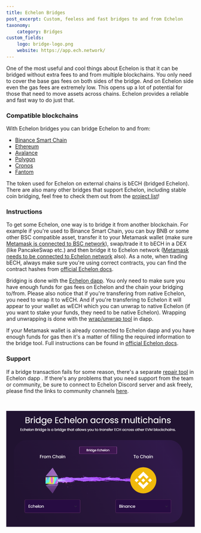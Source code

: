 ```yaml
---
title: Echelon Bridges
post_excerpt: Custom, feeless and fast bridges to and from Echelon
taxonomy:
    category: Bridges
custom_fields:
    logo: bridge-logo.png
    website: https://app.ech.network/
---
```

One of the most useful and cool things about Echelon is that it can be bridged without extra fees to and from multiple blockchains. You only need to cover the base gas fees on both sides of the bridge. And on Echelon side even the gas fees are extremely low. This opens up a lot of potential for those that need to move assets across chains. Echelon provides a reliable and fast way to do just that.

### Compatible blockchains

With Echelon bridges you can bridge Echelon to and from:
* [Binance Smart Chain](https://www.bnbchain.org/en/smartChain)
* [Ethereum](https://ethereum.org/)
* [Avalance](https://www.avax.network/)
* [Polygon](https://polygon.technology/)
* [Cronos](https://cronos.org/)
* [Fantom](https://fantom.foundation/)

The token used for Echelon on external chains is bECH (bridged Echelon). There are also many other bridges that support Echelon, including stable coin bridging, feel free to check them out from the [project list](https://ech.world/projects)! 

### Instructions

To get some Echelon, one way is to bridge it from another blockchain. For example if you're used to Binance Smart Chain, you can buy BNB or some other BSC compatible asset, transfer it to your Metamask wallet (make sure [Metamask is connected to BSC network](https://academy.binance.com/en/articles/connecting-metamask-to-binance-smart-chain)), swap/trade it to bECH in a DEX (like PancakeSwap etc.) and then bridge it to Echelon network ([Metamask needs to be connected to Echelon network](https://docs.ech.network/quick-start) also). As a note, when trading bECH, always make sure you're using correct contracts, you can find the contract hashes from [official Echelon docs](https://docs.ech.network/quick-start/echelon-bridge/contracts-and-ibc).

Bridging is done with the [Echelon dapp](https://app.ech.network/). You only need to make sure you have enough funds for gas fees on Echelon and the chain your bridging to/from. Please also notice that if you're transfering from native Echelon, you need to wrap it to wECH. And if you're transfering to Echelon it will appear to your wallet as wECH which you can unwrap to native Echelon (if you want to stake your funds, they need to be native Echelon). Wrapping and unwrapping is done with the [wrap/unwrap tool](https://app.ech.network/wrap) in dapp.

If your Metamask wallet is already connected to Echelon dapp and you have enough funds for gas then it's a matter of filling the required information to the bridge tool. Full instructions can be found in [official Echelon docs](https://docs.ech.network/quick-start/echelon-bridge).

### Support

If a bridge transaction fails for some reason, there's a separate [repair tool](https://app.ech.network/tools) in Echelon dapp . If there's any problems that you need support from the team or community, be sure to connect to Echelon Discord server and ask freely, please find the links to community channels [here](https://ech.world/community).

&nbsp;

[![Echelon Bridges](/_images/bridge-pic1.png "Echelon Bridges")](https://app.ech.network/)
